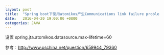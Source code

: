```yaml
---
layout: post
title:  "Spring boot下使用atomikos产生Communications link failure problem异常解决"
date:   2016-04-20 19:00:00 +0800
categories: JAVA
---
```


设置
spring.jta.atomikos.datasource.max-lifetime=60


参考：<a href="http://www.oschina.net/question/659944_79360" target="_blank">http://www.oschina.net/question/659944_79360</a>
